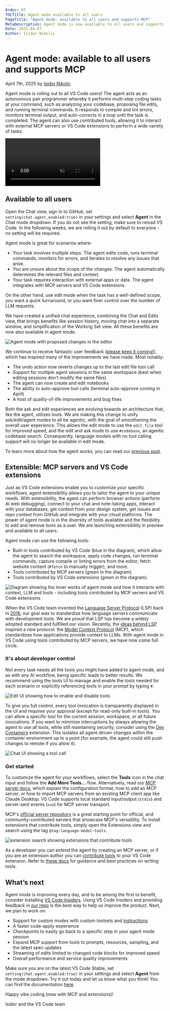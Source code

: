 ```yaml
---
Order: 97
TOCTitle: Agent mode available to all users
PageTitle: "Agent mode: available to all users and supports MCP"
MetaDescription: Agent mode is now available to all users and supports MCP.
Date: 2025-04-07
Author: Isidor Nikolic
---
```


# Agent mode: available to all users and supports MCP

April 7th, 2025 by [Isidor Nikolic](https://github.com/isidorn)

Agent mode is rolling out to all VS Code users! The agent acts as an autonomous pair programmer whereby it performs multi-step coding tasks at your command, such as analyzing your codebase, proposing file edits, and running terminal commands. It responds to compile and lint errors, monitors terminal output, and auto-corrects in a loop until the task is completed. The agent can also use contributed tools, allowing it to interact with external MCP servers or VS Code extensions to perform a wide variety of tasks.

<video src="agent_mode.mp4" title="Agent mode" autoplay muted controls></video>

## Available to all users

Open the Chat view, sign in to GitHub, set `setting(chat.agent.enabled:true)` in your settings and select **Agent** in the Chat mode dropdown. If you do not see the setting, make sure to reload VS Code. In the following weeks, we are rolling it out by default to everyone - no setting will be required.

Agent mode is great for scenarios where:

* Your task involves multiple steps. The agent edits code, runs terminal commands, monitors for errors, and iterates to resolve any issues that arise.
* You are unsure about the scope of the changes. The agent automatically determines the relevant files and context.
* Your task requires interaction with external apps or data. The agent integrates with MCP servers and VS Code extensions.

On the other hand, use edit mode when the task has a well-defined scope, you want a quick turnaround, or you want finer control over the number of LLM requests.

We have created a unified chat experience, combining the Chat and Edits view, that brings benefits like session history, moving chat into a separate window, and simplification of the Working Set view. All these benefits are now also available in agent mode.

![Agent mode with proposed changes in the editor](agent_full.png)

We continue to receive fantastic user feedback ([please keep it coming!]( http://github.com/microsoft/vscode-copilot-release/issues/)), which has inspired many of the improvements we have made. Most notably:

* The undo action now reverts changes up to the last edit file tool call
* Support for multiple agent sessions in the same workspace (best when editing sessions don't modify the same files)
* The agent can now create and edit notebooks
* The ability to auto-approve tool calls (terminal auto-approve coming in April)
* A host of quality-of-life improvements and bug fixes

Both the ask and edit experiences are evolving towards an architecture that, like the agent, utilizes tools. We are making this change to unify ask/edit/agent modes to all be agentic, with the goal of smoothening the overall user experience. This allows the edit mode to use the `edit_file` tool for improved speed, and the edit and ask mode to use `#codebase`, an agentic codebase search. Consequently, language models with no tool calling support will no longer be available in edit mode.

To learn more about how the agent works, you can read our [previous post]( https://code.visualstudio.com/blogs/2025/02/24/introducing-copilot-agent-mode).

## Extensible: MCP servers and VS Code extensions

Just as VS Code extensions enable you to customize your specific workflows, agent extensibility allows you to tailor the agent to your unique needs. With extensibility, the agent can perform browser actions (perform AI web debugging), connect to your chat and note-taking apps, interact with your databases, get context from your design system, get issues and repo context from GitHub and integrate with your cloud platforms. The power of agent mode is in the diversity of tools available and the flexibility to add and remove tools as a user. We are launching extensibility in preview and available to all users.

Agent mode can use the following tools:

* Built-in tools contributed by VS Code (blue in the diagram), which allow the agent to search the workspace, apply code changes, run terminal commands, capture compile or linting errors from the editor, fetch website content (`#fetch` to manually trigger), and more.
* Tools contributed by MCP servers (green in the diagram).
* Tools contributed by VS Code extensions (green in the diagram).

![Diagram showing the inner works of agent mode and how it interacts with context, LLM and tools - including tools contributed by MCP servers and VS Code extensions](diagram.png)

When the VS Code team invented the [Language Server Protocol](https://microsoft.github.io/language-server-protocol/) (LSP) back in [2016](https://code.visualstudio.com/blogs/2016/06/27/common-language-protocol#_any-language-any-tool), our goal was to standardize how language servers communicate with development tools. We are proud that LSP has become a widely adopted standard and fulfilled our vision. Recently, the [ideas behind LSP]( https://x.com/dsp_/status/1897821339332882617) inspired a new protocol: the [Model Context Protocol](https://modelcontextprotocol.io/introduction) (MCP), which standardizes how applications provide context to LLMs. With agent mode in VS Code using tools contributed by MCP servers, we have now come full circle.

### It's about developer control

Not every task needs all the tools you might have added to agent mode, and as with any AI workflow, being specific leads to better results. We recommend using the tools UI to manage and enable the tools needed for each scenario or explicitly referencing tools in your prompt by typing `#`.

![Edit UI showing how to enable and disable tools](tools-ui.png)

To give you full control, every tool invocation is transparently displayed in the UI and requires your approval (except for read-only built-in tools). You can allow a specific tool for the current session, workspace, or all future invocations. If you want to minimize interruptions by always allowing the agent to use all tools, while still maintaining security, consider using the [Dev Containers](https://marketplace.visualstudio.com/items?itemName=ms-vscode-remote.remote-containers) extension. This isolates all agent-driven changes within the container environment up to a point (for example, the agent could still push changes to remote if you allow it).

![Chat UI showing a tool call](tool-call.png)

### Get started

To customize the agent for your workflows, select the **Tools** icon in the chat input and follow the **Add More Tools…** flow. Alternatively, read our [MCP server docs](https://aka.ms/vscode-add-mcp), which explain the configuration format, how to add an MCP server, or how to import MCP servers from an existing MCP client app like Claude Desktop. VS Code supports local standard input/output (`stdio`) and server-sent events (`sse`) for MCP server transport.

MCP's [official server repository](https://github.com/modelcontextprotocol/servers) is a great starting point for official, and community-contributed servers that showcase MCP's versatility. To install extensions that contribute tools, simply open the Extensions view and search using the tag `@tag:language-model-tools`.

![extension search showing extensions that contribute tools](tool-extensions.png)

As a developer you can extend the agent by creating an MCP server, or if you are an extension author you can [contribute tools]( https://marketplace.visualstudio.com/search?term=%40tag%3Alanguage-model-tools&target=VSCode&category=All%20categories&sortBy=Relevance) to your VS Code extension. Refer to [these docs](https://code.visualstudio.com/docs/copilot/copilot-extensibility-overview) for guidance and best practices on writing tools.

## What’s next

Agent mode is improving every day, and to be among the first to benefit, consider installing [VS Code Insiders]( https://code.visualstudio.com/insiders/). Using VS Code Insiders and providing feedback in [our repo](http://github.com/microsoft/vscode-copilot-release/issues/) is the best way to help us improve the product. Next, we plan to work on:

* Support for custom modes with custom toolsets and [instructions]( https://code.visualstudio.com/docs/copilot/copilot-customization)
* A faster code-apply experience
* Checkpoints to easily go back to a specific step in your agent mode session
* Expand MCP support from tools to prompts, resources, sampling, and the latest spec updates
* Streaming of edits limited to changed code blocks for improved speed
* Overall performance and service quality improvements

Make sure you are on the latest VS Code Stable, set `setting(chat.agent.enabled:true)` in your settings and select **Agent** from the mode dropdown. Try it out today and let us know what you think! You can find the documentation [here](https://aka.ms/vscode-copilot-agent).

Happy vibe coding (now with MCP and extensions)!

Isidor and the VS Code team
